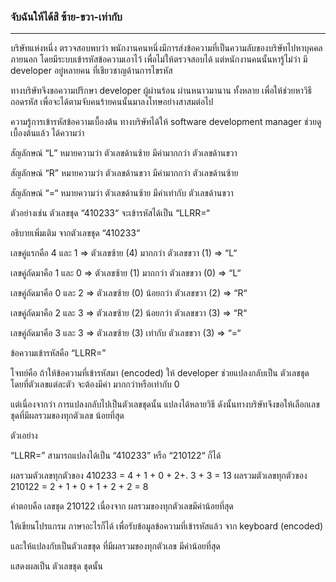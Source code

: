 ### จับฉันให้ได้สิ ซ้าย-ขวา-เท่ากับ
---
บริษัทแห่งหนึ่ง ตรวจสอบพบว่า พนักงานคนหนึ่งมีการส่งข้อความที่เป็นความลับของบริษัทไปหาบุคคลภายนอก โดยมีระบบเข้ารหัสข้อความเอาไว้ เพื่อไม่ให้ตรวจสอบได้ แต่หนักงานคนนั้นหารู้ไม่ว่า มี developer อยู่หลายคน ที่เชียวชาญด้านการไขรหัส

ทางบริษัทจึงขอความปรึกษา developer ผู้ผ่านร้อน ผ่านหนาวมานาน ทั้งหลาย เพื่อให้ช่วยหาวิธีถอดรหัส เพื่อจะได้ตามจับคนร้ายคนนั้นมาลงโทษอย่างสาสมต่อไป

ความรู้การเข้ารหัสข้อความเบื้องต้น ทางบริษัทได้ให้ software development manager ช่วยดูเบื้องต้นแล้ว ได้ความว่า

สัญลักษณ์ “L” หมายความว่า ตัวเลขด้านซ้าย มีค่ามากกว่า ตัวเลขด้านขวา

สัญลักษณ์ “R” หมายความว่า ตัวเลขด้านขวา มีค่ามากกว่า ตัวเลขด้านซ้าย

สัญลักษณ์ “=“ หมายความว่า ตัวเลขด้านซ้าย มีค่าเท่ากับ ตัวเลขด้านขวา

ตัวอย่างเช่น ตัวเลขชุด “410233“ จะเข้ารหัสได้เป็น “LLRR=“

อธิบายเพิ่มเติม จากตัวเลขชุด “410233“

เลขคู่แรกคือ 4 และ 1      => ตัวเลขซ้าย (4) มากกว่า ตัวเลขขวา (1)   => “L“

เลขคู่ถัดมาคือ 1 และ 0   => ตัวเลขซ้าย (1) มากกว่า ตัวเลขขวา (0)   => “L“

เลขคู่ถัดมาคือ 0 และ 2   => ตัวเลขซ้าย (0) น้อยกว่า ตัวเลขขวา (2)  => “R“

เลขคู่ถัดมาคือ 2 และ 3   => ตัวเลขซ้าย (2) น้อยกว่า ตัวเลขขวา (3)  => “R“

เลขคู่ถัดมาคือ 3 และ 3   => ตัวเลขซ้าย (3) เท่ากับ ตัวเลขขวา (3)     => “=“

ข้อความเข้ารหัสคือ “LLRR=”

 

โจทย์คือ ถ้าให้ข้อความที่เข้ารหัสมา (encoded)
ให้ developer ช่วยแปลงกลับเป็น ตัวเลขชุด โดยที่ตัวเลขแต่ละตัว จะต้องมีค่า มากกว่าหรือเท่ากับ 0 

แต่เนื่องจากว่า การแปลงกลับไปเป็นตัวเลขชุดนั้น แปลงได้หลายวิธี ดังนั้นทางบริษัทจึงขอให้เลือกเลขชุดที่มีผลรวมของทุกตัวเลข น้อยที่สุด

ตัวเอย่าง

“LLRR=” สามารถแปลงได้เป็น “410233” หรือ “210122“ ก็ได้ 

ผลรวมตัวเลขทุกตัวของ 410233 = 4 + 1 + 0 + 2+. 3 + 3 = 13
ผลรวมตัวเลขทุกตัวของ 210122 = 2 + 1 + 0 + 1 + 2 + 2  = 8

คำตอบคือ เลขชุด 210122 เนื่องจาก ผลรวมของทุกตัวเลขมีค่าน้อยที่สุด

 

ให้เขียนโปรแกรม ภาษาอะไรก็ได้ เพื่อรับข้อมูลข้อความที่เข้ารหัสแล้ว จาก keyboard (encoded) 

และให้แปลงกับเป็นตัวเลขชุด ที่มีผลรวมของทุกตัวเลข มีค่าน้อยที่สุด

แสดงผลเป็น ตัวเลขชุด ชุดนั้น